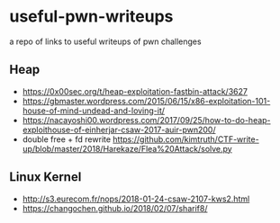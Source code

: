 # useful-pwn-writeups
a repo of links to useful writeups of pwn challenges

## Heap
+ https://0x00sec.org/t/heap-exploitation-fastbin-attack/3627
+ https://gbmaster.wordpress.com/2015/06/15/x86-exploitation-101-house-of-mind-undead-and-loving-it/
+ https://nacayoshi00.wordpress.com/2017/09/25/how-to-do-heap-exploithouse-of-einherjar-csaw-2017-auir-pwn200/
+ double free + fd rewrite https://github.com/kimtruth/CTF-write-up/blob/master/2018/Harekaze/Flea%20Attack/solve.py

## Linux Kernel
+ http://s3.eurecom.fr/nops/2018-01-24-csaw-2107-kws2.html
+ https://changochen.github.io/2018/02/07/sharif8/
